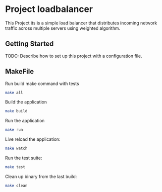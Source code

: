 # Project loadbalancer

This Project its is a simple load balancer that distributes incoming network traffic across multiple servers  using  weighted algorithm.

## Getting Started

TODO: Describe how to set up this project with a configuration file.

## MakeFile

Run build make command with tests
```bash
make all
```

Build the application
```bash
make build
```

Run the application
```bash
make run
```

Live reload the application:
```bash
make watch
```

Run the test suite:
```bash
make test
```

Clean up binary from the last build:
```bash
make clean
```
